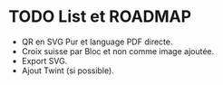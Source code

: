 # TODO List et ROADMAP
- QR en SVG Pur et language PDF directe.
- Croix suisse par Bloc et non comme image ajoutée.
- Export SVG.
- Ajout Twint (si possible).